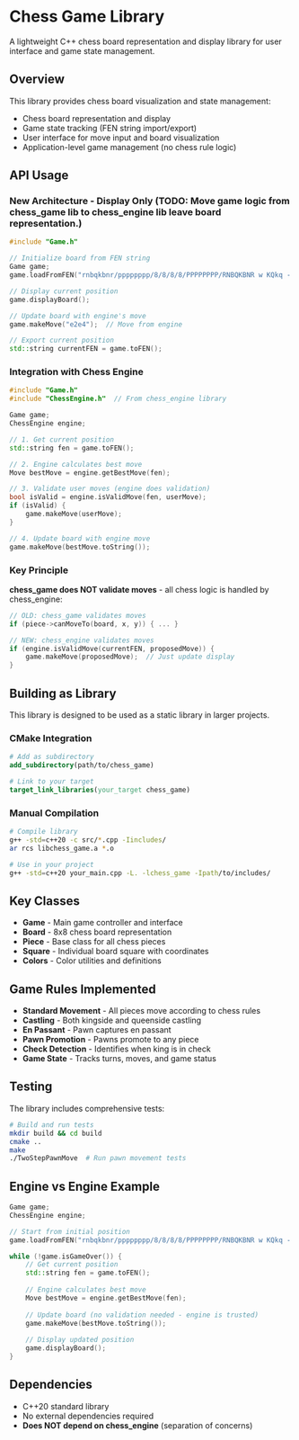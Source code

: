 # Chess Game Library

A lightweight C++ chess board representation and display library for user interface and game state management.

## Overview

This library provides chess board visualization and state management:
- Chess board representation and display
- Game state tracking (FEN string import/export)
- User interface for move input and board visualization
- Application-level game management (no chess rule logic)

## API Usage

### New Architecture - Display Only (TODO: Move game logic from chess_game lib to chess_engine lib leave board representation.)

```cpp
#include "Game.h"

// Initialize board from FEN string
Game game;
game.loadFromFEN("rnbqkbnr/pppppppp/8/8/8/8/PPPPPPPP/RNBQKBNR w KQkq - 0 1");

// Display current position
game.displayBoard();

// Update board with engine's move
game.makeMove("e2e4");  // Move from engine

// Export current position
std::string currentFEN = game.toFEN();
```

### Integration with Chess Engine

```cpp
#include "Game.h"
#include "ChessEngine.h"  // From chess_engine library

Game game;
ChessEngine engine;

// 1. Get current position
std::string fen = game.toFEN();

// 2. Engine calculates best move
Move bestMove = engine.getBestMove(fen);

// 3. Validate user moves (engine does validation)
bool isValid = engine.isValidMove(fen, userMove);
if (isValid) {
    game.makeMove(userMove);
}

// 4. Update board with engine move
game.makeMove(bestMove.toString());
```

### Key Principle

**chess_game does NOT validate moves** - all chess logic is handled by chess_engine:

```cpp
// OLD: chess_game validates moves
if (piece->canMoveTo(board, x, y)) { ... }

// NEW: chess_engine validates moves  
if (engine.isValidMove(currentFEN, proposedMove)) {
    game.makeMove(proposedMove);  // Just update display
}
```

## Building as Library

This library is designed to be used as a static library in larger projects.

### CMake Integration

```cmake
# Add as subdirectory
add_subdirectory(path/to/chess_game)

# Link to your target
target_link_libraries(your_target chess_game)
```

### Manual Compilation

```bash
# Compile library
g++ -std=c++20 -c src/*.cpp -Iincludes/
ar rcs libchess_game.a *.o

# Use in your project
g++ -std=c++20 your_main.cpp -L. -lchess_game -Ipath/to/includes/
```

## Key Classes

- **Game** - Main game controller and interface
- **Board** - 8x8 chess board representation
- **Piece** - Base class for all chess pieces
- **Square** - Individual board square with coordinates
- **Colors** - Color utilities and definitions

## Game Rules Implemented

- **Standard Movement** - All pieces move according to chess rules  
- **Castling** - Both kingside and queenside castling  
- **En Passant** - Pawn captures en passant  
- **Pawn Promotion** - Pawns promote to any piece  
- **Check Detection** - Identifies when king is in check  
- **Game State** - Tracks turns, moves, and game status  

## Testing

The library includes comprehensive tests:

```bash
# Build and run tests
mkdir build && cd build
cmake ..
make
./TwoStepPawnMove  # Run pawn movement tests
```

## Engine vs Engine Example

```cpp
Game game;
ChessEngine engine;

// Start from initial position
game.loadFromFEN("rnbqkbnr/pppppppp/8/8/8/8/PPPPPPPP/RNBQKBNR w KQkq - 0 1");

while (!game.isGameOver()) {
    // Get current position
    std::string fen = game.toFEN();
    
    // Engine calculates best move
    Move bestMove = engine.getBestMove(fen);
    
    // Update board (no validation needed - engine is trusted)
    game.makeMove(bestMove.toString());
    
    // Display updated position
    game.displayBoard();
}
```

## Dependencies

- C++20 standard library
- No external dependencies required
- **Does NOT depend on chess_engine** (separation of concerns)